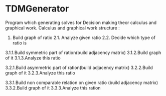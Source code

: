# TDMGenerator
Program which generating solves for Decision making theor calculus and graphical work. 
Calculus and graphical work structure :
1. Build graph of ratio
2.1. Analyze given ratio
2.2. Decide which type of ratio is

3.1.1.Build symmetric part of ration(build adjacency matrix)
3.1.2.Build graph of it
3.1.3.Analyze this ratio

3.2.1.Build asymmetric part of ration(build adjacency matrix)
3.2.2.Build graph of it
3.2.3.Analyze this ratio

3.3.1.Build non comparable relation on given ratio (build adjacency matrix)
3.3.2.Build graph of it
3.3.3.Analyze this ration

